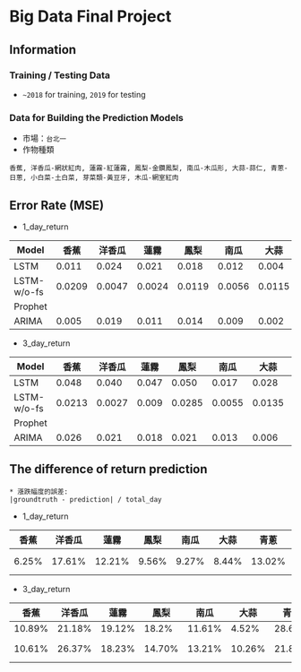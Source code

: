 # Big Data Final Project
## Information
### Training / Testing Data
* `~2018` for training, `2019` for testing
### Data for Building the Prediction Models
* 市場：`台北一`
* 作物種類
```
香蕉, 洋香瓜-網狀紅肉, 蓮霧-紅蓮霧, 鳳梨-金鑽鳳梨, 南瓜-木瓜形, 大蒜-蒜仁, 青蔥-日蔥, 小白菜-土白菜, 芽菜類-黃豆牙, 木瓜-網室紅肉
```

## Error Rate (MSE)
* 1_day_return


| Model |香蕉 |洋香瓜 |蓮霧 |鳳梨 |南瓜 |大蒜 |青蔥 |小白菜 |芽菜類 |木瓜 |
| -------- | -------- | -------- | -------- | -------- | -------- | -------- | -------- | -------- | -------- | -------- |
| LSTM | 0.011 | 0.024 | 0.021 | 0.018 | 0.012 | 0.004 | 0.008 | 0.017 | 0.007 | 0.016 |
| LSTM-w/o-fs | 0.0209 | 0.0047 | 0.0024 | 0.0119 | 0.0056 | 0.0115 | 0.0078 | 0.0076 | 0.0001 | 0.0197 |
| Prophet |      |      |      |      |      |      |      |      |      |      |
| ARIMA | 0.005 | 0.019 | 0.011 | 0.014 | 0.009 | 0.002 | 0.011 | 0.018 | 0.009 | 0.024 |


* 3_day_return


| Model |香蕉 |洋香瓜 |蓮霧 |鳳梨 |南瓜 |大蒜 |青蔥 |小白菜 |芽菜類 |木瓜 |
| -------- | -------- | -------- | -------- | -------- | -------- | -------- | -------- | -------- | -------- | -------- |
| LSTM | 0.048 | 0.040 | 0.047 | 0.050 | 0.017 | 0.028 | 0.061 | 0.061| 0.017 | 0.045 |
| LSTM-w/o-fs | 0.0213 | 0.0027 | 0.009 | 0.0285 | 0.0055 | 0.0135 | 0.01267 | 0.0082 | 0.0004 | 0.0248 |
| Prophet |      |      |      |      |      |      |      |      |      |      |
| ARIMA | 0.026 | 0.021 | 0.018 | 0.021 | 0.013 | 0.006 | 0.014 | 0.023 | 0.003 | 0.014 |


## The difference of return prediction

  ```
  * 漲跌幅度的誤差:
  |groundtruth - prediction| / total_day
  ```
  
- 1_day_return

|香蕉 |洋香瓜 |蓮霧 |鳳梨 |南瓜 |大蒜 |青蔥 |小白菜 |芽菜類 |木瓜 |備註 |
| -------- | -------- | -------- | -------- | -------- | -------- | -------- | -------- | -------- | -------- | -------- |
| 6.25% | 17.61% | 12.21% | 9.56% | 9.27% | 8.44% | 13.02% | 14.19% | 1.47% | 12.94% | LSTM-w/o-fs |

- 3_day_return

|香蕉 |洋香瓜 |蓮霧 |鳳梨 |南瓜 |大蒜 |青蔥 |小白菜 |芽菜類 |木瓜 |備註 |
| -------- | -------- | -------- | -------- | -------- | -------- | -------- | -------- | -------- | -------- | -------- |
| 10.89% | 21.18% | 19.12% | 18.2% | 11.61% | 4.52% | 28.62% | 33.85% | 1.13% | 25.78% | --- |
| 10.61% | 26.37% | 18.23% | 14.70% | 13.21% | 10.26% | 21.80% | 26.57% | 2.57% | 21.25% | LSTM-w/o-fs |
